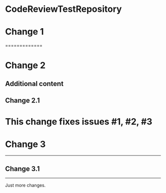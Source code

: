 
# CodeReviewTestRepository
# Change 1
=============
# Change 2
Additional content
-------------
## Change 2.1
This change fixes issues #1, #2, #3
=============
# Change 3
-------------
## Change 3.1

-------------
Just more changes.
